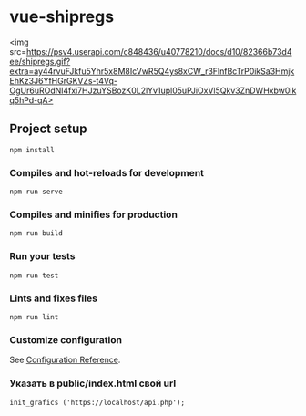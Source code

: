 # vue-shipregs


<img src=https://psv4.userapi.com/c848436/u40778210/docs/d10/82366b73d4ee/shipregs.gif?extra=ay44rvuFJkfu5Yhr5x8M8IcVwR5Q4ys8xCW_r3FlnfBcTrP0ikSa3HmjkEhKz3J6YfHGrGKVZs-t4Vq-OgUr6uROdNl4fxi7HJzuYSBozK0L2lYv1upl05uPJiOxVl5Qkv3ZnDWHxbw0ikq5hPd-qA>

## Project setup
```
npm install
```

### Compiles and hot-reloads for development
```
npm run serve
```

### Compiles and minifies for production
```
npm run build
```

### Run your tests
```
npm run test
```

### Lints and fixes files
```
npm run lint
```

### Customize configuration
See [Configuration Reference](https://cli.vuejs.org/config/).

### Указать в public/index.html свой url 
```
init_grafics ('https://localhost/api.php');
```
